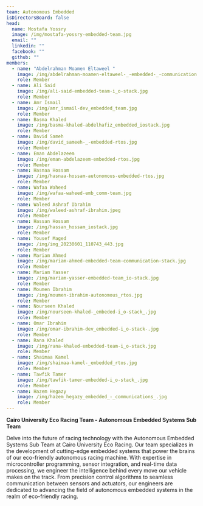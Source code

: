 ```yaml
---
team: Autonomous Embedded
isDirectorsBoard: false
head:
  name: Mostafa Yossry
  image: /img/mostafa-yossry-embedded-team.jpg
  email: ""
  linkedin: ""
  facebook: ""
  github: ""
members:
  - name: "Abdelrahman Moamen Eltaweel "
    image: /img/abdelrahman-moamen-eltaweel-_-embedded-_-communication.jpeg
    role: Member
  - name: Ali Said
    image: /img/ali-said-embedded-team-i_o-stack.jpg
    role: Member
  - name: Amr Ismail
    image: /img/amr_ismail-dev_embedded_team.jpg
    role: Member
  - name: Basma Khaled
    image: /img/basma-khaled-abdelhafiz_embedded_iostack.jpg
    role: Member
  - name: David Sameh
    image: /img/david_sameeh-_-embedded-rtos.jpg
    role: Member
  - name: Eman Abdelazeem
    image: /img/eman-abdelazeem-embedded-rtos.jpg
    role: Member
  - name: Hasnaa Hossam
    image: /img/hasnaa-hossam-autonomous-embedded-rtos.jpg
    role: Member
  - name: Wafaa Waheed
    image: /img/wafaa-waheed-emb_comm-team.jpg
    role: Member
  - name: Waleed Ashraf Ibrahim
    image: /img/waleed-ashraf-ibrahim.jpeg
    role: Member
  - name: Hassan Hossam
    image: /img/hassan_hossam_iostack.jpg
    role: Member
  - name: Yousef Maged
    image: /img/img_20230601_110743_443.jpg
    role: Member
  - name: Mariam Ahmed
    image: /img/mariam-ahmed-embedded-team-communication-stack.jpg
    role: Member
  - name: Mariam Yasser
    image: /img/mariam-yasser-embedded-team_io-stack.jpg
    role: Member
  - name: Moumen Ibrahim
    image: /img/moumen-ibrahim-autonomous_rtos.jpg
    role: Member
  - name: Nourseen Khaled
    image: /img/nourseen-khaled-_embeded-i_o-stack_.jpg
    role: Member
  - name: Omar Ibrahim
    image: /img/omar-ibrahim-dev_embedded-i_o-stack-.jpg
    role: Member
  - name: Rana Khaled
    image: /img/rana-khaled-embedded-team-i_o-stack.jpg
    role: Member
  - name: Shaimaa Kamel
    image: /img/shaimaa-kamel-_embedded_rtos.jpg
    role: Member
  - name: Tawfik Tamer
    image: /img/tawfik-tamer-embedded-i_o-stack_.jpg
    role: Member
  - name: Hazem Hegazy
    image: /img/hazem_hegazy_embedded_-_communications_.jpg
    role: Member
---
```

**Cairo University Eco Racing Team - Autonomous Embedded Systems Sub Team**

Delve into the future of racing technology with the Autonomous Embedded Systems Sub Team at Cairo University Eco Racing. Our team specializes in the development of cutting-edge embedded systems that power the brains of our eco-friendly autonomous racing machine. With expertise in microcontroller programming, sensor integration, and real-time data processing, we engineer the intelligence behind every move our vehicle makes on the track. From precision control algorithms to seamless communication between sensors and actuators, our engineers are dedicated to advancing the field of autonomous embedded systems in the realm of eco-friendly racing.